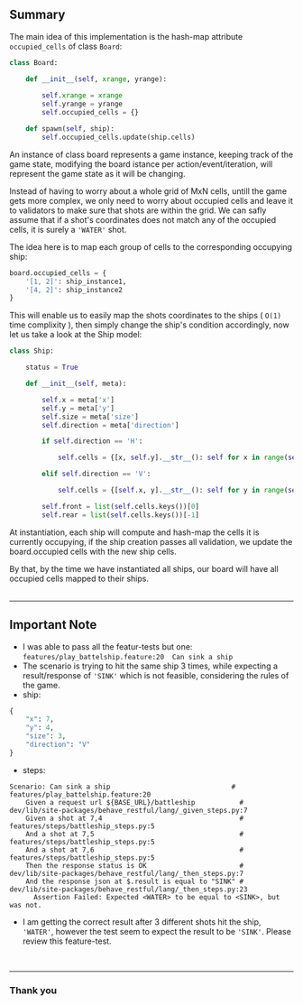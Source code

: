 ## Summary

The main idea of this implementation is the hash-map attribute `occupied_cells` of class `Board`:

```python
class Board:

    def __init__(self, xrange, yrange):
        
        self.xrange = xrange
        self.yrange = yrange
        self.occupied_cells = {}

    def spawn(self, ship):
        self.occupied_cells.update(ship.cells)
```
An instance of class board represents a game instance, keeping track of the game state, modifying the board istance per action/event/iteration, will represent the game state as it will be changing.

Instead of having to worry about a whole grid of MxN cells, untill the game gets more complex, we only need to worry about occupied cells and leave it to validators to make sure that shots are within the grid. We can safly assume that if a shot's coordinates does not match any of the occupied cells, it is surely a `'WATER'` shot.

The idea here is to map each group of cells to the corresponding occupying ship:
```python
board.occupied_cells = {
    '[1, 2]': ship_instance1,
    '[4, 2]': ship_instance2
}
```
This will enable us to easily map the shots coordinates to the ships ( `O(1)` time complixity ), then simply change the ship's condition accordingly, now let us take a look at the Ship model:
```python
class Ship:

    status = True

    def __init__(self, meta):

        self.x = meta['x']
        self.y = meta['y']
        self.size = meta['size']
        self.direction = meta['direction']

        if self.direction == 'H':

            self.cells = {[x, self.y].__str__(): self for x in range(self.x, self.x + self.size)}

        elif self.direction == 'V':

            self.cells = {[self.x, y].__str__(): self for y in range(self.y, self.y + self.size)}

        self.front = list(self.cells.keys())[0]
        self.rear = list(self.cells.keys())[-1]
```

At instantiation, each ship will compute and hash-map the cells it is currently occupying,
if the ship creation passes all validation, we update the board.occupied cells with the new ship cells.

By that, by the time we have instantiated all ships, our board will have all occupied cells mapped to their ships.  
<br>
<hr>


## Important Note

- I was able to pass all the featur-tests but one: `features/play_battelship.feature:20  Can sink a ship`
- The scenario is trying to hit the same ship 3 times, while expecting a result/response of `'SINK'` which is not feasible, considering the rules of the game.
- ship:
```python
{
    "x": 7,
    "y": 4,
    "size": 3,
    "direction": "V"
}
```
- steps:
```text
Scenario: Can sink a ship                              # features/play_battelship.feature:20
    Given a request url ${BASE_URL}/battleship           # dev/lib/site-packages/behave_restful/lang/_given_steps.py:7
    Given a shot at 7,4                                  # features/steps/battleship_steps.py:5
    And a shot at 7,5                                    # features/steps/battleship_steps.py:5
    And a shot at 7,6                                    # features/steps/battleship_steps.py:5
    Then the response status is OK                       # dev/lib/site-packages/behave_restful/lang/_then_steps.py:7
    And the response json at $.result is equal to "SINK" # dev/lib/site-packages/behave_restful/lang/_then_steps.py:23
      Assertion Failed: Expected <WATER> to be equal to <SINK>, but was not.
```
- I am getting the correct result after 3 different shots hit the ship, `'WATER'`, however the test seem to expect the result to be `'SINK'`. Please review this feature-test.  

<br>
<hr>

### Thank you
